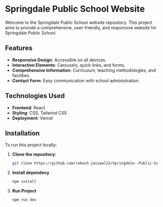 # Springdale Public School Website

Welcome to the Springdale Public School website repository. This project aims to provide a comprehensive, user-friendly, and responsive website for Springdale Public School.

## Features

- **Responsive Design**: Accessible on all devices.
- **Interactive Elements**: Carousels, quick links, and forms.
- **Comprehensive Information**: Curriculum, teaching methodologies, and facilities.
- **Contact Form**: Easy communication with school administration.

## Technologies Used

- **Frontend**: React
- **Styling**: CSS, Tailwind CSS
- **Deployment**: Vercel

## Installation

To run this project locally:

1. **Clone the repository:**

   ```bash
   git clone https://github.com/rakesh-jaiswal23/Springdale--Public-School-assignment.git

   ```

2. **Install dependecy**

   ```bash
   npm install

   ```

3. **Run Project**
   ```bash
   npm run dev
   ```
